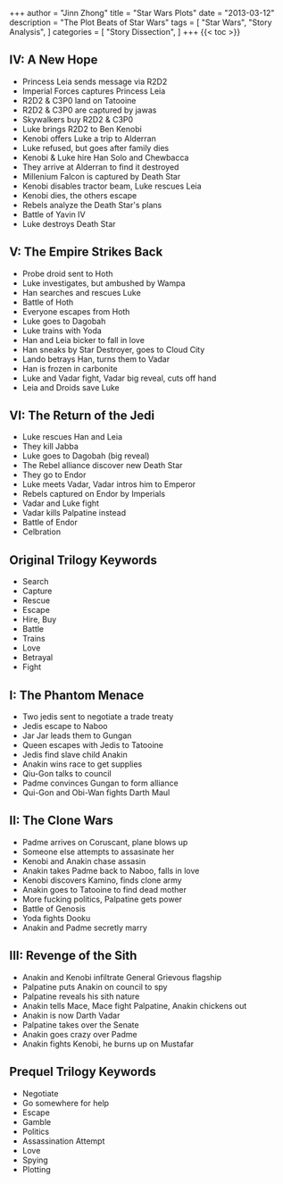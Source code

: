 +++
author = "Jinn Zhong"
title = "Star Wars Plots"
date = "2013-03-12"
description = "The Plot Beats of Star Wars"
tags = [
    "Star Wars",
    "Story Analysis",
]
categories = [
    "Story Dissection",
]
+++
{{< toc >}}
## IV: A New Hope
- Princess Leia sends message via R2D2
- Imperial Forces captures Princess Leia
- R2D2 & C3P0 land on Tatooine
- R2D2 & C3P0 are captured by jawas
- Skywalkers buy R2D2 & C3P0
- Luke brings R2D2 to Ben Kenobi
- Kenobi offers Luke a trip to Alderran
- Luke refused, but goes after family dies
- Kenobi & Luke hire Han Solo and Chewbacca
- They arrive at Alderran to find it destroyed
- Millenium Falcon is captured by Death Star
- Kenobi disables tractor beam, Luke rescues Leia
- Kenobi dies, the others escape
- Rebels analyze the Death Star's plans
- Battle of Yavin IV
- Luke destroys Death Star

## V: The Empire Strikes Back
- Probe droid sent to Hoth
- Luke investigates, but ambushed by Wampa
- Han searches and rescues Luke
- Battle of Hoth
- Everyone escapes from Hoth
- Luke goes to Dagobah
- Luke trains with Yoda
- Han and Leia bicker to fall in love
- Han sneaks by Star Destroyer, goes to Cloud City
- Lando betrays Han, turns them to Vadar
- Han is frozen in carbonite
- Luke and Vadar fight, Vadar big reveal, cuts off hand
- Leia and Droids save Luke

## VI: The Return of the Jedi
- Luke rescues Han and Leia
- They kill Jabba
- Luke goes to Dagobah (big reveal)
- The Rebel alliance discover new Death Star
- They go to Endor
- Luke meets Vadar, Vadar intros him to Emperor
- Rebels captured on Endor by Imperials
- Vadar and Luke fight
- Vadar kills Palpatine instead
- Battle of Endor
- Celbration

## Original Trilogy Keywords
* Search
* Capture
* Rescue
* Escape
* Hire, Buy
* Battle
* Trains
* Love
* Betrayal
* Fight
  
## I: The Phantom Menace
- Two jedis sent to negotiate a trade treaty
- Jedis escape to Naboo
- Jar Jar leads them to Gungan
- Queen escapes with Jedis to Tatooine
- Jedis find slave child Anakin
- Anakin wins race to get supplies
- Qiu-Gon talks to council
- Padme convinces Gungan to form alliance
- Qui-Gon and Obi-Wan fights Darth Maul

## II: The Clone Wars
- Padme arrives on Coruscant, plane blows up
- Someone else attempts to assasinate her
- Kenobi and Anakin chase assasin
- Anakin takes Padme back to Naboo, falls in love
- Kenobi discovers Kamino, finds clone army
- Anakin goes to Tatooine to find dead mother
- More fucking politics, Palpatine gets power
- Battle of Genosis
- Yoda fights Dooku
- Anakin and Padme secretly marry

## III: Revenge of the Sith
- Anakin and Kenobi infiltrate General Grievous flagship
- Palpatine puts Anakin on council to spy
- Palpatine reveals his sith nature
- Anakin tells Mace, Mace fight Palpatine, Anakin chickens out
- Anakin is now Darth Vadar
- Palpatine takes over the Senate
- Anakin goes crazy over Padme
- Anakin fights Kenobi, he burns up on Mustafar

## Prequel Trilogy Keywords
- Negotiate
- Go somewhere for help
- Escape
- Gamble
- Politics
- Assassination Attempt
- Love
- Spying
- Plotting
